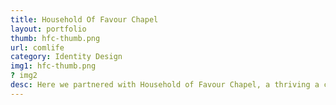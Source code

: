 ```yaml
---
title: Household Of Favour Chapel
layout: portfolio
thumb: hfc-thumb.png
url: comlife
category: Identity Design
img1: hfc-thumb.png
? img2
desc: Here we partnered with Household of Favour Chapel, a thriving a church located in Takoradi, to redesign their logo. The aim was to give a modern look whiles keeping the essential symbols in the logo.
---
```

